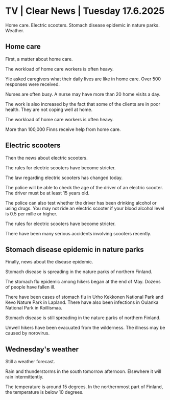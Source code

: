 # TV | Clear News | Tuesday 17.6.2025

Home care. Electric scooters. Stomach disease epidemic in nature parks. Weather.

## Home care

First, a matter about home care.

The workload of home care workers is often heavy.

Yle asked caregivers what their daily lives are like in home care. Over 500 responses were received.

Nurses are often busy. A nurse may have more than 20 home visits a day.

The work is also increased by the fact that some of the clients are in poor health. They are not coping well at home.

The workload of home care workers is often heavy.

More than 100,000 Finns receive help from home care.

## Electric scooters

Then the news about electric scooters.

The rules for electric scooters have become stricter.

The law regarding electric scooters has changed today.

The police will be able to check the age of the driver of an electric scooter. The driver must be at least 15 years old.

The police can also test whether the driver has been drinking alcohol or using drugs. You may not ride an electric scooter if your blood alcohol level is 0.5 per mille or higher.

The rules for electric scooters have become stricter.

There have been many serious accidents involving scooters recently.

## Stomach disease epidemic in nature parks

Finally, news about the disease epidemic.

Stomach disease is spreading in the nature parks of northern Finland.

The stomach flu epidemic among hikers began at the end of May. Dozens of people have fallen ill.

There have been cases of stomach flu in Urho Kekkonen National Park and Kevo Nature Park in Lapland. There have also been infections in Oulanka National Park in Koillismaa.

Stomach disease is still spreading in the nature parks of northern Finland.

Unwell hikers have been evacuated from the wilderness. The illness may be caused by norovirus.

## Wednesday's weather

Still a weather forecast.

Rain and thunderstorms in the south tomorrow afternoon. Elsewhere it will rain intermittently.

The temperature is around 15 degrees. In the northernmost part of Finland, the temperature is below 10 degrees.
